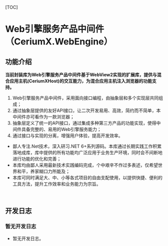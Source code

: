 [TOC]

# Web引擎服务产品中间件（CeriumX.WebEngine）

## 功能介绍

**当前封装库为Web引擎服务产品中间件基于WebView2实现的扩展库，提供与混合应用主机(CeriumXHost)的交互能力，为混合应用主机注入浏览器的功能支持。**

1. Web引擎服务产品中间件，采用面向接口编程，由抽象层和多个实现层共同组成；
1. 通过抽象层提供的友好API接口，让二次开发易用、高效，简约而不简单，本中间件亦可看作为一款浏览器；
1. 抽象层定义了统一的API接口，通过集成多种第三方产品的功能实现，使得中间件具备完整的、易用的Web引擎服务能力；
1. 通过接口与实现的分离，增强用户体验，提高开发效率。

- 鄙人专注.Net技术，深入研习.NET 6+系列源码。本库通过长期实践工作积累落地成库，库中提供的所有功能均广泛应用于业务生产环境，同时会不间断地进行功能的优化和完善；
- 本库均由鄙人采用最新技术实践编码完成，个中艰辛不作过多表述，仅希望世界和平，养家糊口力所能及；
- 本库可同时满足大、中、小等各式项目的自由支配使用，以提供快捷、便利的工具方法，提升工作效率和业务能力为宗旨。

<br>

## 开发日志

### 暂无开发日志
- 暂无开发日志。
